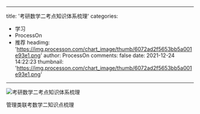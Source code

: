 
---
title: '考研数学二考点知识体系梳理'
categories: 
 - 学习
 - ProcessOn
 - 推荐
headimg: 'https://img.processon.com/chart_image/thumb/6072ad2f5653bb5a001e93e1.png'
author: ProcessOn
comments: false
date: 2021-12-24 14:22:23
thumbnail: 'https://img.processon.com/chart_image/thumb/6072ad2f5653bb5a001e93e1.png'
---

<div>   
<img class="thumb" alt="考研数学二考点知识体系梳理" src="https://img.processon.com/chart_image/thumb/6072ad2f5653bb5a001e93e1.png" referrerpolicy="no-referrer">
<p>管理类联考数学二知识点梳理</p>  
</div>
            